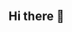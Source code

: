 ## Hi there 👋

<!--
**MrThanksfactory/MrThanksfactory** is a ✨ _special_ ✨ repository because its `README.md` (this file) appears on your GitHub profile.
# About me

- 🔭 I’m currently working on https://github.com/Armibule/jai_pas_trouve_de_nom_io
- 🌱 I’m currently in learning from the Computer Base (NSI) first year
- 👯 I’m looking for collaborates with @Armibule 
- 🤔 I’m looking for help with Python and some html
- 💬 Ask me about https://scratch.mit.edu/users/BobG4/
- 📫 How to reach me: hurielmercier0@gmail.com
- 😄 Pronouns: Huhu222
- 👀 To look at my projects: https://my.numworks.com/python/huriel-mercier 😊👌👍
- ⚡ Fun fact: ... I participated in the hackaton CSAW 2024, it is a competition of Cybersecurity in Auvergne!
         team in solo 48th place out of 130 teams 1st phase of the challenges, 78th out of 130 team during the 2nd phases.
         I want to participate in the THCON 2025 Capture The Flag on April 12.
-->
